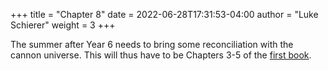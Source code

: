 +++
title = "Chapter 8"
date = 2022-06-28T17:31:53-04:00
author = "Luke Schierer"
weight = 3
+++

The summer after Year 6 needs to bring some reconciliation with the cannon
universe.  This will thus have to be Chapters 3-5 of the [first book][grfb1].

[grfb1]: https://www.goodreads.com/book/show/3.Harry_Potter_and_the_Sorcerer_s_Stone

